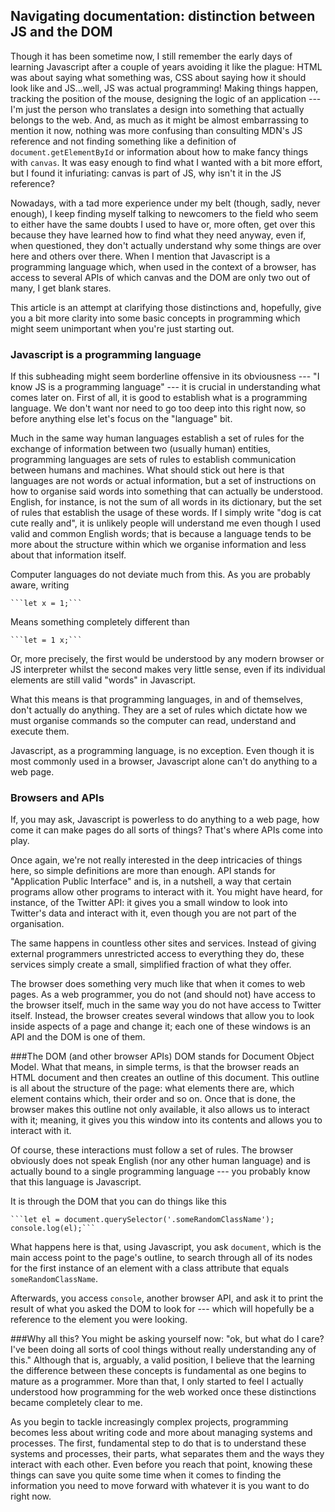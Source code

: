 ## Navigating documentation: distinction between JS and the DOM

Though it has been sometime now, I still remember the early days of learning Javascript after a couple of years avoiding it like the plague: HTML was about saying what something was, CSS about saying how it should look like and JS...well, JS was actual programming! Making things happen, tracking the position of the mouse, designing the logic of an application --- I'm just the person who translates a design into something that actually belongs to the web. And, as much as it might be almost embarrassing to mention it now, nothing was more confusing than consulting MDN's JS reference and not finding something like a definition of `document.getElementById` or information about how to make fancy things with `canvas`. It was easy enough to find what I wanted with a bit more effort, but I found it infuriating: canvas is part of JS, why isn't it in the JS reference?

Nowadays, with a tad more experience under my belt (though, sadly, never enough), I keep finding myself talking to newcomers to the field who seem to either have the same doubts I used to have or, more often, get over this because they have learned how to find what they need anyway, even if, when questioned, they don't actually understand why some things are over here and others over there. When I mention that Javascript is a programming language which, when used in the context of a browser, has access to several APIs of which canvas and the DOM are only two out of many, I get blank stares.

This article is an attempt at clarifying those distinctions and, hopefully, give you a bit more clarity into some basic concepts in programming which might seem unimportant when you're just starting out.

### Javascript is a programming language

If this subheading might seem borderline offensive in its obviousness --- "I know JS is a programming language" --- it is crucial in understanding what comes later on. First of all, it is good to establish what is a programming language. We don't want nor need to go too deep into this right now, so before anything else let's focus on the "language" bit.

Much in the same way human languages establish a set of rules for the exchange of information between two (usually human) entities, programming languages are sets of rules to establish communication between humans and machines. What should stick out here is that languages are not words or actual information, but a set of instructions on how to organise said words into something that can actually be understood. English, for instance, is not the sum of all words in its dictionary, but the set of rules that establish the usage of these words. If I simply write "dog is cat cute really and", it is unlikely people will understand me even though I used valid and common English words; that is because a language tends to be more about the structure within which we organise information and less about that information itself.

Computer languages do not deviate much from this. As you are probably aware, writing

	```let x = 1;```
Means something completely different than

	```let = 1 x;```
Or, more precisely, the first would be understood by any modern browser or JS interpreter whilst the second makes very little sense, even if its individual elements are still valid "words" in Javascript.

What this means is that programming languages, in and of themselves, don't actually do anything. They are a set of rules which dictate how we must organise commands so the computer can read, understand and execute them.

Javascript, as a programming language, is no exception. Even though it is most commonly used in a browser, Javascript alone can't do anything to a web page.

### Browsers and APIs
If, you may ask, Javascript is powerless to do anything to a web page, how come it can make pages do all sorts of things? That's where APIs come into play.

Once again, we're not really interested in the deep intricacies of things here, so simple definitions are more than enough. API stands for "Application Public Interface" and is, in a nutshell, a way that certain programs allow other programs to interact with it. You might have heard, for instance, of the Twitter API: it gives you a small window to look into Twitter's data and interact with it, even though you are not part of the organisation.

The same happens in countless other sites and services. Instead of giving external programmers unrestricted access to everything they do, these services simply create a small, simplified fraction of what they offer.

The browser does something very much like that when it comes to web pages. As a web programmer, you do not (and should not) have access to the browser itself, much in the same way you do not have access to Twitter itself. Instead, the browser creates several windows that allow you to look inside aspects of a page and change it; each one of these windows is an API and the DOM is one of them.

###The DOM (and other browser APIs)
DOM stands for Document Object Model. What that means, in simple terms, is that the browser reads an HTML document and then creates an outline of this document. This outline is all about the structure of the page: what elements there are, which element contains which, their order and so on. Once that is done, the browser makes this outline not only available, it also allows us to interact with it; meaning, it gives you this window into its contents and allows you to interact with it.

Of course, these interactions must follow a set of rules. The browser obviously does not speak English (nor any other human language) and is actually bound to a single programming language --- you probably know that this language is Javascript.

It is through the DOM that you can do things like this

	```let el = document.querySelector('.someRandomClassName');
	console.log(el);```
What happens here is that, using Javascript, you ask `document`, which is the main access point to the page's outline, to search through all of its nodes for the first instance of an element with a class attribute that equals `someRandomClassName`.

Afterwards, you access `console`, another browser API, and ask it to print the result of what you asked the DOM to look for --- which will hopefully be a reference to the element you were looking.

###Why all this?
You might be asking yourself now: "ok, but what do I care? I've been doing all sorts of cool things without really understanding any of this." Although that is, arguably, a valid position, I believe that the learning the difference between these concepts is fundamental as one begins to mature as a programmer. More than that, I only started to feel I actually understood how programming for the web worked once these distinctions became completely clear to me.

As you begin to tackle increasingly complex projects, programming becomes less about writing code and more about managing systems and processes. The first, fundamental step to do that is to understand these systems and processes, their parts, what separates them and the ways they interact with each other. Even before you reach that point, knowing these things can save you quite some time when it comes to finding the information you need to move forward with whatever it is you want to do right now.
